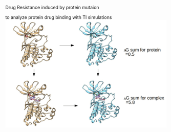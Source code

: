 Drug Resistance induced by protein mutaion

to analyze protein drug binding with TI simulations 
![](./EGFR_T790M.jpg)
